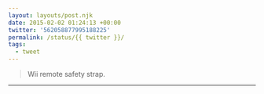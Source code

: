 ```yaml
---
layout: layouts/post.njk
date: 2015-02-02 01:24:13 +00:00
twitter: '562058877995188225'
permalink: /status/{{ twitter }}/
tags: 
  - tweet
---
```


> Wii remote safety strap.

---
